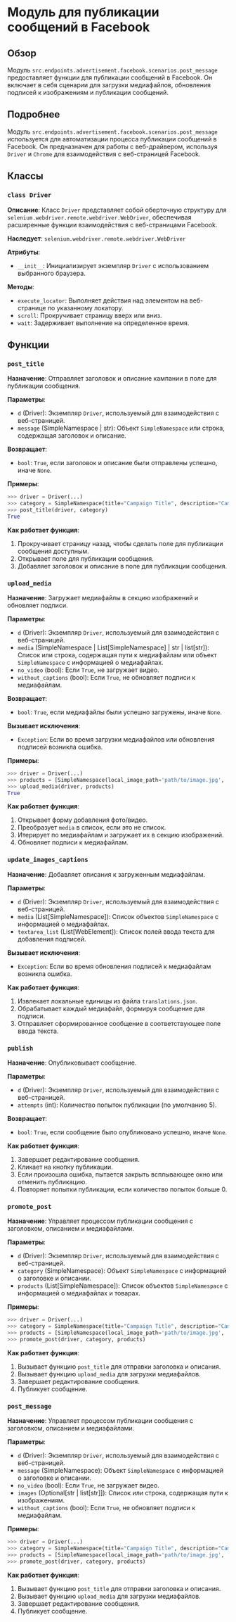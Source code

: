 # Модуль для публикации сообщений в Facebook

## Обзор

Модуль `src.endpoints.advertisement.facebook.scenarios.post_message` предоставляет функции для публикации сообщений в Facebook. Он включает в себя сценарии для загрузки медиафайлов, обновления подписей к изображениям и публикации сообщений.

## Подробнее

Модуль `src.endpoints.advertisement.facebook.scenarios.post_message` используется для автоматизации процесса публикации сообщений в Facebook. Он предназначен для работы с веб-драйвером, используя `Driver` и `Chrome` для взаимодействия с веб-страницей Facebook.

## Классы

### `class Driver`

**Описание**: Класс `Driver` представляет собой оберточную структуру для `selenium.webdriver.remote.webdriver.WebDriver`, обеспечивая расширенные функции взаимодействия с веб-страницами Facebook. 

**Наследует**: `selenium.webdriver.remote.webdriver.WebDriver`

**Атрибуты**:

- `__init__`: Инициализирует экземпляр `Driver` с использованием выбранного браузера.

**Методы**:

- `execute_locator`: Выполняет действия над элементом на веб-странице по указанному локатору. 
- `scroll`: Прокручивает страницу вверх или вниз. 
- `wait`: Задерживает выполнение на определенное время. 

## Функции

### `post_title`

**Назначение**: Отправляет заголовок и описание кампании в поле для публикации сообщения.

**Параметры**:

- `d` (Driver): Экземпляр `Driver`, используемый для взаимодействия с веб-страницей.
- `message` (SimpleNamespace | str): Объект `SimpleNamespace` или строка, содержащая заголовок и описание.

**Возвращает**:

- `bool`: `True`, если заголовок и описание были отправлены успешно, иначе `None`.

**Примеры**:

```python
>>> driver = Driver(...)
>>> category = SimpleNamespace(title="Campaign Title", description="Campaign Description")
>>> post_title(driver, category)
True
```

**Как работает функция**:

1. Прокручивает страницу назад, чтобы сделать поле для публикации сообщения доступным.
2. Открывает поле для публикации сообщения.
3. Добавляет заголовок и описание в поле для публикации сообщения.

### `upload_media`

**Назначение**: Загружает медиафайлы в секцию изображений и обновляет подписи.

**Параметры**:

- `d` (Driver): Экземпляр `Driver`, используемый для взаимодействия с веб-страницей.
- `media` (SimpleNamespace | List[SimpleNamespace] | str | list[str]):  Список или строка, содержащая пути к медиафайлам или объект `SimpleNamespace` с информацией о медиафайлах.
- `no_video` (bool):  Если `True`, не загружает видео.
- `without_captions` (bool):  Если `True`, не обновляет подписи к медиафайлам.

**Возвращает**:

- `bool`: `True`, если медиафайлы были успешно загружены, иначе `None`.

**Вызывает исключения**:

- `Exception`:  Если во время загрузки медиафайлов или обновления подписей возникла ошибка.

**Примеры**:

```python
>>> driver = Driver(...)
>>> products = [SimpleNamespace(local_image_path='path/to/image.jpg', ...)]
>>> upload_media(driver, products)
True
```

**Как работает функция**:

1. Открывает форму добавления фото/видео.
2. Преобразует `media` в список, если это не список.
3. Итерирует по медиафайлам и загружает их в секцию изображений.
4. Обновляет подписи к медиафайлам. 

### `update_images_captions`

**Назначение**: Добавляет описания к загруженным медиафайлам.

**Параметры**:

- `d` (Driver): Экземпляр `Driver`, используемый для взаимодействия с веб-страницей.
- `media` (List[SimpleNamespace]): Список объектов `SimpleNamespace` с информацией о медиафайлах.
- `textarea_list` (List[WebElement]): Список полей ввода текста для добавления подписей.

**Вызывает исключения**:

- `Exception`: Если во время обновления подписей к медиафайлам возникла ошибка.

**Как работает функция**:

1. Извлекает локальные единицы из файла `translations.json`.
2. Обрабатывает каждый медиафайл, формируя сообщение для подписи.
3. Отправляет сформированное сообщение в соответствующее поле ввода текста. 

### `publish`

**Назначение**:  Опубликовывает сообщение.

**Параметры**:

- `d` (Driver): Экземпляр `Driver`, используемый для взаимодействия с веб-страницей.
- `attempts` (int): Количество попыток публикации (по умолчанию 5).

**Возвращает**:

- `bool`: `True`, если сообщение было опубликовано успешно, иначе `None`.

**Как работает функция**:

1. Завершает редактирование сообщения.
2. Кликает на кнопку публикации.
3. Если произошла ошибка, пытается закрыть всплывающее окно или отменить публикацию.
4. Повторяет попытки публикации, если количество попыток больше 0.

### `promote_post`

**Назначение**: Управляет процессом публикации сообщения с заголовком, описанием и медиафайлами.

**Параметры**:

- `d` (Driver): Экземпляр `Driver`, используемый для взаимодействия с веб-страницей.
- `category` (SimpleNamespace): Объект `SimpleNamespace` с информацией о заголовке и описании.
- `products` (List[SimpleNamespace]): Список объектов `SimpleNamespace` с информацией о медиафайлах и товарах.

**Примеры**:

```python
>>> driver = Driver(...)
>>> category = SimpleNamespace(title="Campaign Title", description="Campaign Description")
>>> products = [SimpleNamespace(local_image_path='path/to/image.jpg', ...)]
>>> promote_post(driver, category, products)
```

**Как работает функция**:

1. Вызывает функцию `post_title` для отправки заголовка и описания.
2. Вызывает функцию `upload_media` для загрузки медиафайлов.
3. Завершает редактирование сообщения.
4. Публикует сообщение.

### `post_message`

**Назначение**: Управляет процессом публикации сообщения с заголовком, описанием и медиафайлами.

**Параметры**:

- `d` (Driver): Экземпляр `Driver`, используемый для взаимодействия с веб-страницей.
- `message` (SimpleNamespace): Объект `SimpleNamespace` с информацией о заголовке и описании.
- `no_video` (bool): Если `True`, не загружает видео.
- `images` (Optional[str | list[str]]):  Список или строка, содержащая пути к изображениям.
- `without_captions` (bool):  Если `True`, не обновляет подписи к медиафайлам.

**Примеры**:

```python
>>> driver = Driver(...)
>>> category = SimpleNamespace(title="Campaign Title", description="Campaign Description")
>>> products = [SimpleNamespace(local_image_path='path/to/image.jpg', ...)]
>>> promote_post(driver, category, products)
```

**Как работает функция**:

1. Вызывает функцию `post_title` для отправки заголовка и описания.
2. Вызывает функцию `upload_media` для загрузки медиафайлов.
3. Завершает редактирование сообщения.
4. Публикует сообщение.